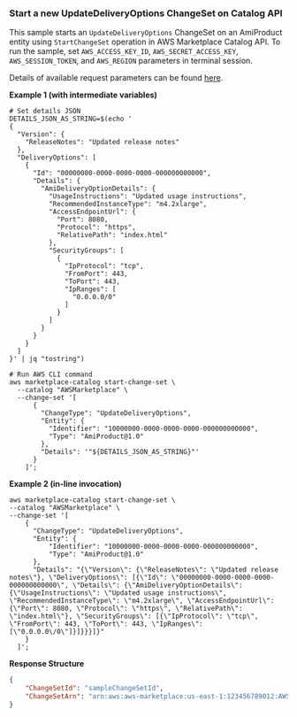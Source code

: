 ### Start a new UpdateDeliveryOptions ChangeSet on Catalog API
This sample starts an `UpdateDeliveryOptions` ChangeSet on an AmiProduct entity using `StartChangeSet` operation in AWS Marketplace Catalog API. To run the sample, set `AWS_ACCESS_KEY_ID`, `AWS_SECRET_ACCESS_KEY`, `AWS_SESSION_TOKEN`, and `AWS_REGION` parameters in terminal session.

Details of available request parameters can be found [here](../../../../change-types/update-delivery-options).

**Example 1 (with intermediate variables)**
```commandline
# Set details JSON
DETAILS_JSON_AS_STRING=$(echo '
{
  "Version": {
    "ReleaseNotes": "Updated release notes"
  },
  "DeliveryOptions": [
    {
      "Id": "00000000-0000-0000-0000-000000000000",
      "Details": {
        "AmiDeliveryOptionDetails": {
          "UsageInstructions": "Updated usage instructions",
          "RecommendedInstanceType": "m4.2xlarge",
          "AccessEndpointUrl": {
            "Port": 8080,
            "Protocol": "https",
            "RelativePath": "index.html"
          },
          "SecurityGroups": [
            {
              "IpProtocol": "tcp",
              "FromPort": 443,
              "ToPort": 443,
              "IpRanges": [
                "0.0.0.0/0"
              ]
            }
          ]
        }
      }
    }
  ]
}' | jq "tostring")

# Run AWS CLI command
aws marketplace-catalog start-change-set \
  --catalog "AWSMarketplace" \
  --change-set '[
      {
        "ChangeType": "UpdateDeliveryOptions",
        "Entity": {
          "Identifier": "10000000-0000-0000-0000-000000000000",
          "Type": "AmiProduct@1.0"
        },
        "Details": '"${DETAILS_JSON_AS_STRING}"'
      }
    ]';
```

**Example 2 (in-line invocation)**

```commandline
aws marketplace-catalog start-change-set \
--catalog "AWSMarketplace" \
--change-set '[
    {
      "ChangeType": "UpdateDeliveryOptions",
      "Entity": {
          "Identifier": "10000000-0000-0000-0000-000000000000",
          "Type": "AmiProduct@1.0"
      },
      "Details": "{\"Version\": {\"ReleaseNotes\": \"Updated release notes\"}, \"DeliveryOptions\": [{\"Id\": \"00000000-0000-0000-0000-000000000000\", \"Details\": {\"AmiDeliveryOptionDetails\": {\"UsageInstructions\": \"Updated usage instructions\", \"RecommendedInstanceType\": \"m4.2xlarge\", \"AccessEndpointUrl\": {\"Port\": 8080, \"Protocol\": \"https\", \"RelativePath\": \"index.html\"}, \"SecurityGroups\": [{\"IpProtocol\": \"tcp\", \"FromPort\": 443, \"ToPort\": 443, \"IpRanges\": [\"0.0.0.0\/0\"]}]}}}]}"
    }
  ]';
```


**Response Structure**
```json
{
    "ChangeSetId": "sampleChangeSetId",
    "ChangeSetArn": "arn:aws:aws-marketplace:us-east-1:123456789012:AWSMarketplace/ChangeSet/sampleChangeSetId"
}
```
